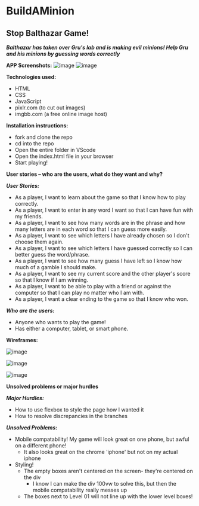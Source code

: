 # BuildAMinion
## Stop Balthazar Game!
***Balthazar has taken over Gru's lab and is making evil minions! Help Gru and his minions by guessing words correctly***

**APP Screenshots:**
![image](https://i.ibb.co/r7Cv3Hw/Screenshot-2.png)
![image](https://i.ibb.co/HFcZkBv/Screenshot-2.png)

**Technologies used:**
- HTML
- CSS
- JavaScript
- pixlr.com (to cut out images)
- imgbb.com (a free online image host)

**Installation instructions:**
- fork and clone the repo
- cd into the repo
- Open the entire folder in VScode
- Open the index.html file in your browser
- Start playing!

**User stories – who are the users, what do they want and why?**

***User Stories:***
- As a player, I want to learn about the game so that I know how to play correctly.
- As a player, I want to enter in any word I want so that I can have fun with my friends.
- As a player, I want to see how many words are in the phrase and how many letters are in each word so that I can guess more easily.
- As a player, I want to see which letters I have already chosen so I don't choose them again.
- As a player, I want to see which letters I have guessed correctly so I can better guess the word/phrase.
- As a player, I want to see how many guess I have left so I know how much of a gamble I should make.
- As a player, I want to see my current score and the other player's score so that I know if I am winning.
- As a player, I want to be able to play with a friend or against the computer so that I can play no matter who I am with.
- As a player, I want a clear ending to the game so that I know who won.

***Who are the users:***
- Anyone who wants to play the game! 
- Has either a computer, tablet, or smart phone.

**Wireframes:**

![image](https://media.git.generalassemb.ly/user/37826/files/e25ceb00-05e6-11ec-87fa-efb6a2f77309)

![image](https://media.git.generalassemb.ly/user/37826/files/ee48ad00-05e6-11ec-9dae-dee35e261c03)

![image](https://media.git.generalassemb.ly/user/37826/files/f86aab80-05e6-11ec-956e-63f6ee28e630)


**Unsolved problems or major hurdles**

***Major Hurdles:***
- How to use flexbox to style the page how I wanted it
- How to resolve discrepancies in the branches

***Unsolved Problems:***
- Mobile compatability! My game will look great on one phone, but awful on a different phone! 
    - It also looks great on the chrome 'iphone' but not on my actual iphone
- Styling! 
    - The empty boxes aren't centered on the screen- they're centered on the div
        - I know I can make the div 100vw to solve this, but then the mobile compatability really messes up
    - The boxes next to Level 01 will not line up with the lower level boxes! 
